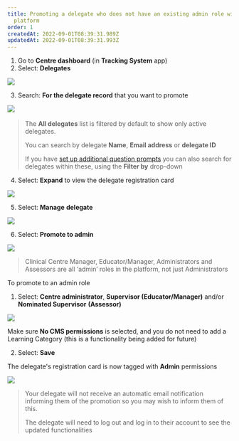 ```yaml
---
title: Promoting a delegate who does not have an existing admin role within the
  platform
order: 1
createdAt: 2022-09-01T08:39:31.989Z
updatedAt: 2022-09-01T08:39:31.993Z
---
```

1. Go to **Centre dashboard** (in **Tracking System** app) 
2. Select: **Delegates**​

![](/img/cm-5-01-Promoting.jpg)

3. Search: **For the delegate record** that you want to promote

![](/img/cm-5-02-Promoting.jpg)​

> The **All delegates** list is filtered by default to show only active delegates.  ​
>
> You can search by delegate ​**Name**, **Email address** or **delegate ID​**
>
> If you have [set up additional question prompts](/user-guide/centremanager/02-centre-management/configuring-centre-details/managing-registration-prompts) you can also search for delegates within these, using the **Filter by** drop-down​

4. Select: **Expand** to view the delegate registration card

![](/img/cm-5-03-Promoting.jpg)

5. ​Select: **Manage** **delegate**​

![](/img/cm-5-04-Promoting.jpg)

6. Select: **Promote to admin​**

![](/img/cm-5-05-Promoting.jpg)

> Clinical Centre Manager, Educator/Manager, Administrators and Assessors are all ‘admin’ roles in the platform, not just Administrators​

To promote to an admin role​

1. Select: **Centre administrator**, **Supervisor (Educator/Manager)** and/or **Nominated Supervisor** **(Assessor)​**

![](/img/cm-5-06-Promoting.jpg)

​Make sure **No CMS permissions** is selected, and you do not need to add a Learning Category (this is a functionality being added for future)​

2. Select: **Save**​

The delegate's registration card is now tagged with **Admin** permissions ​

![](/img/cm-5-07-Promoting.jpg)

> ​Your delegate will not receive an automatic email notification informing them of the promotion so you may wish to inform them of this. ​
>
> The delegate will need to log out and log in to their account to see the updated functionalities​